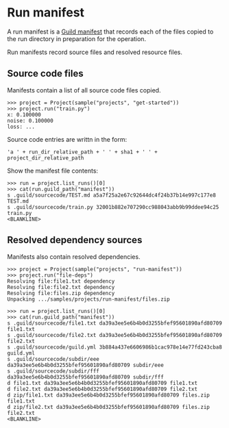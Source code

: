 # Run manifest

A run manifest is a [Guild manifest](manifest.md) that records each of
the files copied to the run directory in preparation for the
operation.

Run manifests record source files and resolved resource files.

## Source code files

Manifests contain a list of all source code files copied.

    >>> project = Project(sample("projects", "get-started"))
    >>> project.run("train.py")
    x: 0.100000
    noise: 0.100000
    loss: ...

Source code entries are writtn in the form:

    'a ' + run_dir_relative_path + ' ' + sha1 + ' ' + project_dir_relative_path

Show the manifest file contents:

    >>> run = project.list_runs()[0]
    >>> cat(run.guild_path("manifest"))
    s .guild/sourcecode/TEST.md a5a7f25a2e67c92644dc4f24b37b14e997c177e8 TEST.md
    s .guild/sourcecode/train.py 32001b882e707290cc988043abb9b99ddee94c25 train.py
    <BLANKLINE>

## Resolved dependency sources

Manifests also contain resolved dependencies.

    >>> project = Project(sample("projects", "run-manifest"))
    >>> project.run("file-deps")
    Resolving file:file1.txt dependency
    Resolving file:file2.txt dependency
    Resolving file:files.zip dependency
    Unpacking .../samples/projects/run-manifest/files.zip

    >>> run = project.list_runs()[0]
    >>> cat(run.guild_path("manifest"))
    s .guild/sourcecode/file1.txt da39a3ee5e6b4b0d3255bfef95601890afd80709 file1.txt
    s .guild/sourcecode/file2.txt da39a3ee5e6b4b0d3255bfef95601890afd80709 file2.txt
    s .guild/sourcecode/guild.yml 3b884a437e6606986b1cac978e14e77fd243cba8 guild.yml
    s .guild/sourcecode/subdir/eee da39a3ee5e6b4b0d3255bfef95601890afd80709 subdir/eee
    s .guild/sourcecode/subdir/fff da39a3ee5e6b4b0d3255bfef95601890afd80709 subdir/fff
    d file1.txt da39a3ee5e6b4b0d3255bfef95601890afd80709 file1.txt
    d file2.txt da39a3ee5e6b4b0d3255bfef95601890afd80709 file2.txt
    d zip/file1.txt da39a3ee5e6b4b0d3255bfef95601890afd80709 files.zip file1.txt
    d zip/file2.txt da39a3ee5e6b4b0d3255bfef95601890afd80709 files.zip file2.txt
    <BLANKLINE>
